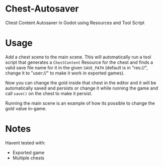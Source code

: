 # Chest-Autosaver
Chest Content Autosaver in Godot using Resources and Tool Script

# Usage

Add a chest scene to the main scene. This will automatically run a tool script that generates a `ChestContent` Resource for the chest and finds a valid save file name for it in the given `SAVE_PATH` (default is in "res://", change it to "user://" to make it work in exported games).

Now you can change the gold inside that chest in the editor and it will be automatically saved and persists or change it while running the game and call `save()` on the chest to make it persist.

Running the main scene is an example of how its possible to change the gold value in-game.

# Notes

Havent tested with:
- Exported game
- Multiple chests
